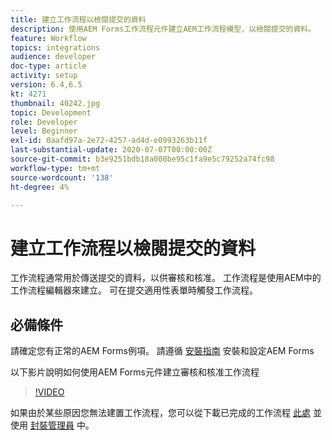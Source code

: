 ```yaml
---
title: 建立工作流程以檢閱提交的資料
description: 使用AEM Forms工作流程元件建立AEM工作流程模型，以檢閱提交的資料。
feature: Workflow
topics: integrations
audience: developer
doc-type: article
activity: setup
version: 6.4,6.5
kt: 4271
thumbnail: 40242.jpg
topic: Development
role: Developer
level: Beginner
exl-id: 0aafd97a-2e72-4257-ad4d-e0993263b11f
last-substantial-update: 2020-07-07T00:00:00Z
source-git-commit: b3e9251bdb18a008be95c1fa9e5c79252a74fc98
workflow-type: tm+mt
source-wordcount: '138'
ht-degree: 4%

---
```


# 建立工作流程以檢閱提交的資料

工作流程通常用於傳送提交的資料，以供審核和核准。 工作流程是使用AEM中的工作流程編輯器來建立。 可在提交適用性表單時觸發工作流程。

## 必備條件

請確定您有正常的AEM Forms例項。 請遵循 [安裝指南](https://experienceleague.adobe.com/docs/experience-manager-65/forms/install-aem-forms/osgi-installation/installing-configuring-aem-forms-osgi.html) 安裝和設定AEM Forms

以下影片說明如何使用AEM Forms元件建立審核和核准工作流程
>[!VIDEO](https://video.tv.adobe.com/v/40242?quality=12&learn=on)


如果由於某些原因您無法建置工作流程，您可以從下載已完成的工作流程 [此處](assets/review-submitted-data-workflow.zip) 並使用 [封裝管理員](http://localhost:4502/crx/packmgr/index.jsp) 中。

